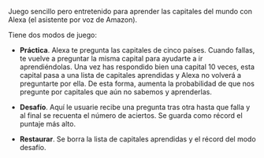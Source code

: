 Juego sencillo pero entretenido para aprender las capitales del mundo con Alexa (el asistente por voz de Amazon).

Tiene dos modos de juego:

- **Práctica**. Alexa te pregunta las capitales de cinco países. Cuando fallas, te vuelve a preguntar la misma capital para ayudarte a ir aprendiéndolas. Una vez has respondido bien una capital 10 veces, esta capital pasa a una lista de capitales aprendidas y Alexa no volverá a preguntarte por ella. De esta forma, aumenta la probabilidad de que nos pregunte por capitales que aún no sabemos y aprenderlas.

- **Desafío**. Aquí le usuarie recibe una pregunta tras otra hasta que falla y al final se recuenta el número de aciertos. Se guarda como récord el puntaje más alto.

- **Restaurar**. Se borra la lista de capitales aprendidas y el récord del modo desafío.

